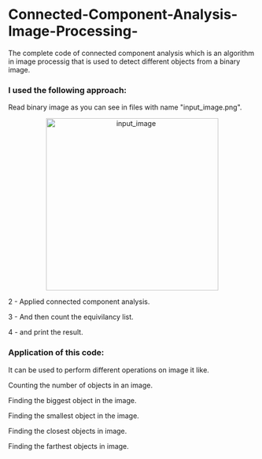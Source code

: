 # Connected-Component-Analysis-Image-Processing-
<p>The complete code of connected component analysis which is an algorithm in image processig that is used to detect different objects from a binary image.</p>

### I used the following approach:
<p> Read binary image as you can see in files with name "input_image.png".</p>
<p align="center">
  <img src="https://github.com/Zainulabaidin5566/Connected-Component-Analysis-Image-Processing-/blob/master/input_image.png" width="350" title="input_image">
</p>
<p>2 - Applied connected component analysis.</p>
<p>3 - And then count the equivilancy list.</p>
<p>4 - and print the result.</p>

### Application of this code:
<p>It can be used to  perform different operations on image  it like.</p> 
<p>Counting the number of objects in an image.</p>
<p>Finding the biggest object in the image.</p>
<p>Finding the smallest object in the image.</p>
<p>Finding the closest objects in image.</p>
<p>Finding the farthest objects in image.</p>
